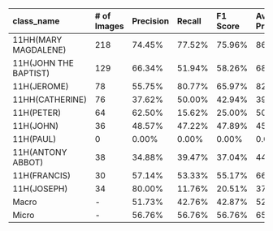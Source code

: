 | class_name            | # of Images   | Precision   | Recall   | F1 Score   | Average Precision   |
|:----------------------|:--------------|:------------|:---------|:-----------|:--------------------|
| 11HH(MARY MAGDALENE)  | 218           | 74.45%      | 77.52%   | 75.96%     | 86.47%              |
| 11H(JOHN THE BAPTIST) | 129           | 66.34%      | 51.94%   | 58.26%     | 68.39%              |
| 11H(JEROME)           | 78            | 55.75%      | 80.77%   | 65.97%     | 82.68%              |
| 11HH(CATHERINE)       | 76            | 37.62%      | 50.00%   | 42.94%     | 39.15%              |
| 11H(PETER)            | 64            | 62.50%      | 15.62%   | 25.00%     | 50.38%              |
| 11H(JOHN)             | 36            | 48.57%      | 47.22%   | 47.89%     | 45.41%              |
| 11H(PAUL)             | 0             | 0.00%       | 0.00%    | 0.00%      | 0.00%               |
| 11H(ANTONY ABBOT)     | 38            | 34.88%      | 39.47%   | 37.04%     | 44.80%              |
| 11H(FRANCIS)          | 30            | 57.14%      | 53.33%   | 55.17%     | 66.40%              |
| 11H(JOSEPH)           | 34            | 80.00%      | 11.76%   | 20.51%     | 37.34%              |
| Macro                 | -             | 51.73%      | 42.76%   | 42.87%     | 52.10%              |
| Micro                 | -             | 56.76%      | 56.76%   | 56.76%     | 65.08%              |